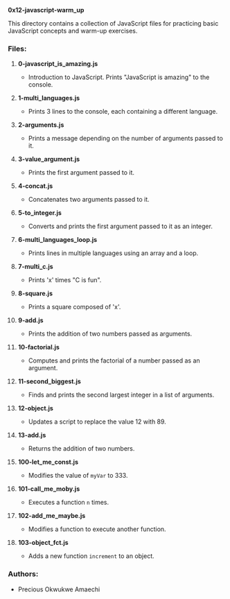 **0x12-javascript-warm_up**

This directory contains a collection of JavaScript files for practicing basic JavaScript concepts and warm-up exercises.

### Files:

1. **0-javascript_is_amazing.js**
   - Introduction to JavaScript. Prints "JavaScript is amazing" to the console.

2. **1-multi_languages.js**
   - Prints 3 lines to the console, each containing a different language.

3. **2-arguments.js**
   - Prints a message depending on the number of arguments passed to it.

4. **3-value_argument.js**
   - Prints the first argument passed to it.

5. **4-concat.js**
   - Concatenates two arguments passed to it.

6. **5-to_integer.js**
   - Converts and prints the first argument passed to it as an integer.

7. **6-multi_languages_loop.js**
   - Prints lines in multiple languages using an array and a loop.

8. **7-multi_c.js**
   - Prints 'x' times "C is fun".

9. **8-square.js**
   - Prints a square composed of 'x'.

10. **9-add.js**
    - Prints the addition of two numbers passed as arguments.

11. **10-factorial.js**
    - Computes and prints the factorial of a number passed as an argument.

12. **11-second_biggest.js**
    - Finds and prints the second largest integer in a list of arguments.

13. **12-object.js**
    - Updates a script to replace the value 12 with 89.

14. **13-add.js**
    - Returns the addition of two numbers.

15. **100-let_me_const.js**
    - Modifies the value of `myVar` to 333.

16. **101-call_me_moby.js**
    - Executes a function `n` times.

17. **102-add_me_maybe.js**
    - Modifies a function to execute another function.

18. **103-object_fct.js**
    - Adds a new function `increment` to an object.

### Authors:
- Precious Okwukwe Amaechi